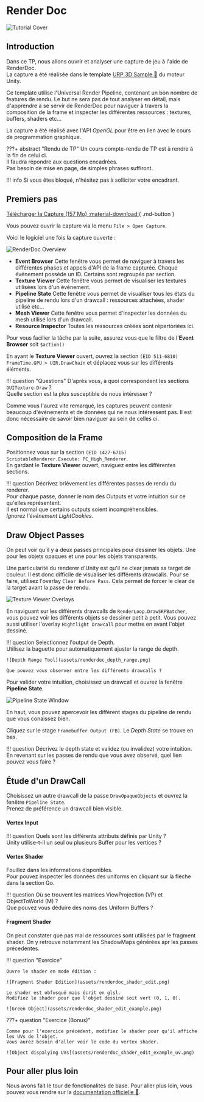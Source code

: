 
# Render Doc

![Tutorial Cover](assets/renderdoc.png)

## Introduction

Dans ce TP, nous allons ouvrir et analyser une capture de jeu à l'aide de RenderDoc.  
La capture a été réalisée dans le template [URP 3D Sample :link:](https://unity.com/demos/urp-3d-sample) du moteur Unity.

Ce template utilise l'Universal Render Pipeline, contenant un bon nombre de features de rendu. Le but ne sera pas
de tout analyser en détail, mais d'apprendre à se servir de RenderDoc pour naviguer à travers la composition de la frame et inspecter les différentes ressources : textures, buffers, shaders etc...

La capture a été réalisé avec l'API *OpenGL* pour être en lien avec le cours de programmation graphique.

???+ abstract "Rendu de TP"
    Un cours compte-rendu de TP est à rendre à la fin de celui ci.  
    Il faudra répondre aux questions encadrées.  
    Pas besoin de mise en page, de simples phrases suffiront. 

!!! info
    Si vous êtes bloqué, n'hésitez pas à solliciter votre encadrant.

## Premiers pas

[Télécharger la Capture (157 Mo) :material-download:](https://noe.masse.pro/content/urp-sample_capture.rdc){ .md-button }

Vous pouvez ouvrir la capture via le menu `File > Open Capture`.

Voici le logiciel une fois la capture ouverte :

![RenderDoc Overview](assets/renderdoc_capture.png)

* **Event Browser** Cette fenêtre vous permet de naviguer à travers les différentes phases et appels d'API de la frame capturée. Chaque événement possède un ID. Certains sont regroupés par section.
* **Texture Viewer** Cette fenêtre vous permet de visualiser les textures utilisées lors d'un événement.
* **Pipeline State** Cette fenêtre vous permet de visualiser tous les états du pipeline de rendu lors d'un drawcall : ressources attachées, shader utilisé etc...
* **Mesh Viewer** Cette fenêtre vous permet d'inspecter les données du mesh utilisé lors d'un drawcall.
* **Resource Inspector** Toutes les ressources créées sont répertoriées ici.

Pour vous facilier la tâche par la suite, assurez vous que le filtre de l'**Event Browser** soit `$action()`

En ayant le **Texture Viewer** ouvert, ouvrez la section `(EID 511-6810) FrameTime.GPU > UIR.DrawChain` et déplacez vous sur les différents éléments. 

!!! question "Questions"
    D'après vous, à quoi correspondent les sections `GUITexture.Draw` ?  
    Quelle section est la plus susceptible de nous intéresser ?

Comme vous l'aurez vite remarqué, les captures peuvent contenir beaucoup d'événements et de données qui ne nous intéressent pas. Il est donc nécessaire de savoir bien naviguer au sein de celles ci.

## Composition de la Frame

Positionnez vous sur la section `(EID 1427-6715) ScriptableRenderer.Execute: PC_High_Renderer`.  
En gardant le **Texture Viewer** ouvert, naviguez entre les différentes sections.

!!! question
    Décrivez brièvement les différentes passes de rendu du renderer.  
    Pour chaque passe, donner le nom des Outputs et votre intuition sur ce qu'elles représentent.  
    Il est normal que certains outputs soient incompréhensibles.  
    *Ignorez l'événement LightCookies.*  

## Draw Object Passes

On peut voir qu'il y a deux passes principales pour dessiner les objets. Une pour les objets opaques et une pour les objets transparents.

Une particularité du renderer d'Unity est qu'il ne clear jamais sa target de couleur. Il est donc difficile de visualiser les différents drawcalls. Pour se faire, utilisez l'overlay `Clear Before Pass`. Cela permet de forcer le clear de la target avant la passe de rendu.

![Texture Viewer Overlays](assets/renderdoc_clear_before_pass.png)

En naviguant sur les différents drawcalls de `RenderLoop.DrawSRPBatcher`, vous pouvez voir les différents objets se dessiner petit à petit.
Vous pouvez aussi utiliser l'overlay `Hightlight Drawcall` pour mettre en avant l'objet dessiné.

!!! question
    Selectionnez l'output de Depth.  
    Utilisez la baguette pour automatiquement ajuster la range de depth.

    ![Depth Range Tool](assets/renderdoc_depth_range.png)  
    
    Que pouvez vous observer entre les différents drawcalls ?

Pour valider votre intuition, choisissez un drawcall et ouvrez la fenêtre **Pipeline State**.

![Pipeline State Window](assets/renderdoc_pipeline_state.png)

En haut, vous pouvez apercevoir les différent stages du pipeline de rendu que vous conaissez bien.

Cliquez sur le stage `Framebuffer Output (FB)`. Le *Depth State* se trouve en bas.

!!! question
    Décrivez le depth state et validez (ou invalidez) votre intuition.  
    En revenant sur les passes de rendu que vous avez observé, quel lien pouvez vous faire ?

## Étude d'un DrawCall

Choisissez un autre drawcall de la passe `DrawOpaqueObjects` et ouvrez la fenêtre `Pipeline State`.  
Prenez de préférence un drawcall bien visible.

#### Vertex Input

!!! question
    Quels sont les différents attributs définis par Unity ?  
    Unity utilise-t-il un seul ou plusieurs Buffer pour les vertices ?

#### Vertex Shader

Fouillez dans les informations disponibles.  
Pour pouvez inspecter les données des uniforms en cliquant sur la flèche dans la section Go.

!!! question
    Où se trouvent les matrices ViewProjection (VP) et ObjectToWorld (M) ?  
    Que pouvez vous déduire des noms des Uniform Buffers ?

#### Fragment Shader

On peut constater que pas mal de ressources sont utilisées par le fragment shader. On y retrouve notamment les ShadowMaps générées apr les passes précedentes.

!!! question "Exercice"

    Ouvre le shader en mode édition :

    ![Fragment Shader Edition](assets/renderdoc_shader_edit.png)

    Le shader est obfusqué mais écrit en glsl.  
    Modifiez le shader pour que l'objet dessiné soit vert (0, 1, 0).

    ![Green Object](assets/renderdoc_shader_edit_example.png)

???+ question "Exercice (Bonus)"

    Comme pour l'exercice précédent, modifiez le shader pour qu'il affiche les UVs de l'objet.  
    Vous aurez besoin d'aller voir le code du vertex shader.

    ![Object dispalying UVs](assets/renderdoc_shader_edit_example_uv.png)

## Pour aller plus loin

Nous avons fait le tour de fonctionalités de base. 
Pour aller plus loin, vous pouvez vous rendre sur la [documentation officielle :link:](https://renderdoc.org/docs/introduction.html).
